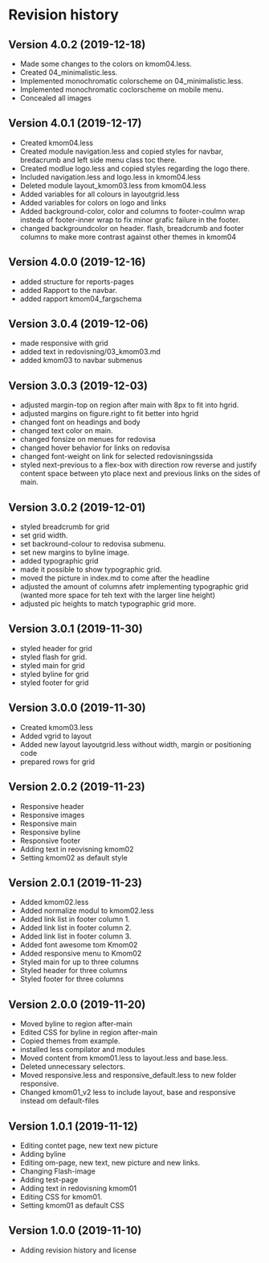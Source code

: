 Revision history
================================

Version 4.0.2 (2019-12-18)
---------------------------------------

* Made some changes to the colors on kmom04.less.
* Created 04_minimalistic.less.
* Implemented monochromatic colorscheme on 04_minimalistic.less.
* Implemented monochromatic coclorscheme on mobile menu.
* Concealed all images

Version 4.0.1 (2019-12-17)
---------------------------------------

* Created kmom04.less
* Created module navigation.less and copied styles for navbar, bredacrumb and left side menu class toc there.
* Created modlue logo.less and copied styles regarding the logo there.
* Included navigation.less and logo.less in kmom04.less
* Deleted module layout_kmom03.less from kmom04.less
* Added variables for all colours in layoutgrid.less
* Added variables for colors on logo and links
* Added background-color, color and columns to footer-coulmn wrap insteda of footer-inner wrap to fix minor grafic failure in the footer.
* changed backgroundcolor on header. flash, breadcrumb and footer columns to make more contrast against other themes in kmom04

Version 4.0.0 (2019-12-16)
----------------------------------------

* added structure for reports-pages
* added Rapport to the navbar.
* added rapport kmom04_fargschema

Version 3.0.4 (2019-12-06)
---------------------------------

* made responsive with grid
* added text in redovisning/03_kmom03.md
* added kmom03 to navbar submenus

Version 3.0.3 (2019-12-03)
----------------------------------

* adjusted margin-top on region after main with 8px to fit into hgrid.
* adjusted margins on figure.right to fit better into hgrid
* changed font on headings and body
* changed text color on main.
* changed fonsize on menues for redovisa
* changed hover behavior for links on redovisa
* changed font-weight on link for selected redovisningssida
* styled next-previous to a flex-box with direction row reverse and justify content space between yto place next and previous links on the sides of main.

Version 3.0.2 (2019-12-01)
------------------------------

* styled breadcrumb for grid
* set grid width.
* set backround-colour to redovisa submenu.
* set new margins to byline image.
* added typographic grid
* made it possible to show typographic grid.
* moved the picture in index.md to come after the headline
* adjusted the amount of columns afetr implementing typographic grid (wanted more space for teh text with the larger line height)
* adjusted pic heights to match typographic grid more.

Version 3.0.1 (2019-11-30)
-----------------------------

* styled header for grid
* styled flash for grid.
* styled main for grid
* styled byline for grid
* styled footer for grid

Version 3.0.0 (2019-11-30)
-----------------------------

* Created kmom03.less
* Added vgrid to layout
* Added new layout layoutgrid.less without width, margin or positioning code
* prepared rows for grid

Version 2.0.2 (2019-11-23)
------------------------------

* Responsive header
* Responsive images
* Responsive main
* Responsive byline
* Responsive footer
* Adding text in reovisning kmom02
* Setting kmom02 as default style

Version 2.0.1 (2019-11-23)
---------------------------------

* Added kmom02.less
* Added normalize modul to kmom02.less
* Added link list in footer column 1.
* Added link list in footer column 2.
* Added link list in footer column 3.
* Added font awesome tom Kmom02
* Added responsive menu to Kmom02
* Styled main for up to three columns
* Styled header for three columns
* Styled footer for three columns

Version 2.0.0 (2019-11-20)
----------------------------------

* Moved byline to region after-main
* Edited CSS for byline in region after-main
* Copied themes from example.
* installed less compilator and modules
* Moved content from kmom01.less to layout.less and base.less.
* Deleted unnecessary selectors.
* Moved responsive.less and responsive_default.less to new folder responsive.
* Changed kmom01_v2 less to include layout, base and responsive instead om default-files

Version 1.0.1 (2019-11-12)
-----------------------------------

* Editing contet page, new text new picture
* Adding byline
* Editing om-page, new text, new picture and new links.
* Changing Flash-image
* Adding test-page
* Adding text in redovisning kmom01
* Editing CSS for kmom01.
* Setting kmom01 as default CSS

Version 1.0.0 (2019-11-10)
---------------------------------

* Adding revision history and license
